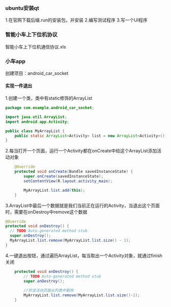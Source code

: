 ### ubuntu安装qt
1.在官网下载后缀.run的安装包，并安装
2.编写测试程序
3.写一个UI程序

### 智能小车上下位机协议
智能小车上下位机通信协议.xls

### 小车app
创建项目：android_car_socket  

#### 实现一件退出
1.创建一个类，类中有static修饰的ArrayList  
```java
package com.example.android_car_socket;

import java.util.ArrayList;
import android.app.Activity;

public class MyArrayList {
	public static ArrayList<Activity> list = new ArrayList<Activity>();
}
```
2.每当打开一个页面，运行一个Activity都在onCreate中给这个ArrayList添加活动对象
```java
	@Override
	protected void onCreate(Bundle savedInstanceState) {
		super.onCreate(savedInstanceState);
		setContentView(R.layout.activity_main);

		MyArrayList.list.add(this);
	}
```
3.ArrayList中最后一个数据就是我们当前正在运行的Activity，当退出这个页面时，需要在onDestroy中remove这个数据
```java
@Override
protected void onDestroy() {
  // TODO Auto-generated method stub
  super.onDestroy();
  MyArrayList.list.remove(MyArrayList.list.size() - 1);
}
```
4.一键退出按钮，通过遍历ArrayList，每当取出一个Activity对象，就通过finish关闭
```java
	protected void onDestroy() {
		// TODO Auto-generated method stub
		super.onDestroy();
		
		//将该活动页面从列表中删除
		MyArrayList.list.remove(MyArrayList.list.size()-1);
	}
```
